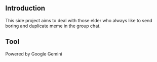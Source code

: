 ## Introduction

This side project aims to deal with those elder who always like to send boring and duplicate meme in the group chat.

## Tool

Powered by Google Gemini
